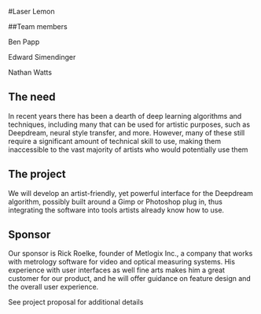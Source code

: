 #Laser Lemon

##Team members

Ben Papp

Edward Simendinger

Nathan Watts


## The need

In recent years there has been a dearth of deep learning algorithms and techniques, including many that can be used for artistic purposes, such as Deepdream, neural style transfer, and more. However, many of these still require a significant amount of technical skill to use, making them inaccessible to the vast majority of artists who would potentially use them

## The project

We will develop an artist-friendly, yet powerful interface for the Deepdream algorithm, possibly built around a Gimp or Photoshop plug in, thus integrating the software into tools artists already know how to use.

## Sponsor

Our sponsor is Rick Roelke, founder of Metlogix Inc., a company that works with metrology software for video and optical measuring systems. His experience with user interfaces as well fine arts makes him a great customer for our product, and he will offer guidance on feature design and the overall user experience.


See project proposal for additional details
